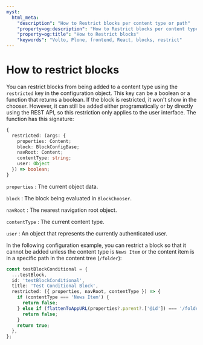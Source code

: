```yaml
---
myst:
  html_meta:
    "description": "How to Restrict blocks per content type or path"
    "property=og:description": "How to Restrict blocks per content type or path"
    "property=og:title": "How to Restrict blocks"
    "keywords": "Volto, Plone, frontend, React, blocks, restrict"
---
```


# How to restrict blocks

You can restrict blocks from being added to a content type using the `restricted` key in the configuration object.
This key can be a boolean or a function that returns a boolean.
If the block is restricted, it won't show in the chooser.
However, it can still be added either programatically or by directly using the REST API, so this restriction only applies to the user interface.
The function has this signature:

```ts
{
  restricted: (args: {
    properties: Content;
    block: BlockConfigBase;
    navRoot: Content;
    contentType: string;
    user: Object
  }) => boolean;
}
```

`properties`
:   The current object data.

`block`
:   The block being evaluated in `BlockChooser`.

`navRoot`
:   The nearest navigation root object.

`contentType`
:   The current content type.

`user`
:   An object that represents the currently authenticated user.

In the following configuration example, you can restrict a block so that it cannot be added unless the content type is `News Item` or the content item is in a specific path in the content tree (`/folder`):

```ts
const testBlockConditional = {
  ...testBlock,
  id: 'testBlockConditional',
  title: 'Test Conditional Block',
  restricted: ({ properties, navRoot, contentType }) => {
    if (contentType === 'News Item') {
      return false;
    } else if (flattenToAppURL(properties?.parent?.['@id']) === '/folder') {
      return false;
    }
    return true;
  },
};
```
